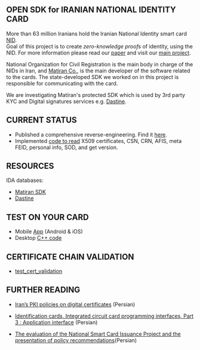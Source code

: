 ## **OPEN SDK for IRANIAN NATIONAL IDENTITY CARD**

More than 63 million Iranians hold the Iranian National Identity smart card [NID](https://fa.wikipedia.org/wiki/%DA%A9%D8%A7%D8%B1%D8%AA_%D9%87%D9%88%D8%B4%D9%85%D9%86%D8%AF_%D9%85%D9%84%DB%8C).  
Goal of this project is to create _zero-knowledge proofs_ of identity, using the NID. For more information please read our [paper](https://docs.google.com/document/d/18kjUKhLuJ0IfRMrl2NZBXwipya2fKVqmXfLsZpZE9bQ/) and visit our [main project](https://github.com/Iranians-Vote-Digital-Democracy).

National Organization for Civil Registration is the main body in charge of the NIDs in Iran, and [Matiran Co.](https://www.linkedin.com/company/matiran/about/), is the main developer of the software related to the cards. The state-developed SDK we worked on in this project is responsible for communicating with the card.

We are investigating Matiran's protected SDK which is used by 3rd party KYC and Digital signatures services e.g. [Dastine](pki.co.ir).

## **CURRENT STATUS**

- Published a comprehensive reverse-engineering. Find it [here](./docs/Report.md).
- Implemented [code to read](./src/read/) X509 certificates, CSN, CRN, AFIS, meta FEID, personal info, SOD, and get version.
     
## **RESOURCES**

IDA databases:
- [Matiran SDK](./matiran-sdk/MDAS_IDB_10.04.2025.zip)  
- [Dastine](./dastine/Dastine.exe.i64.zip)

## **TEST ON YOUR CARD**

- Mobile [App](https://github.com/Iranians-Vote-Digital-Democracy/INIDCA) (Android & iOS)
- Desktop [C++ code](./src/)

## **CERTIFICATE CHAIN VALIDATION**
- [test_cert_validation](./test_cert_chain/README.md)

## **FURTHER READING**

- [Iran’s PKI policies on digital certificates](https://drive.google.com/file/d/1V3SLn3pa-fy2uBMsOLw4NEWzHKZSb0uQ/view?usp=drive_link) (Persian)

- [Identification cards, Integrated circuit card programming interfaces, Part 3 : Application interface](https://shaghool.ir/Files/services-16386-3.pdf) (Persian)

- [The evaluation of the National Smart Card Issuance Project and the presentation of policy recommendations](https://www.sid.ir/fileserver/pf/majles/17269.pdf)(Persian)

